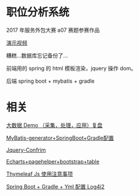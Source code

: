 # 职位分析系统

2017 年服务外包大赛 a07 赛题参赛作品

[演示视频](http://www.iqiyi.com/w_19ryasulmt.html)

糟糕...数据库忘记备份了...

前端用的 spring 的 html 模板渲染，jquery 操作 dom。

后端 spring boot + mybatis + gradle

# 相关

[大数据 Demo （采集，处理，应用）复盘](https://hqweay.cn/2018/05/07/big-data/)

[MyBatis-generator+SpringBoot+Gradle配置](https://hqweay.cn/2018/03/31/MyBatis-generator+SpringBoot+Gradle/)

[Jquery-Confrim](https://hqweay.cn/2018/04/06/jquery-confrim/)

[Echarts+pagehelper+bootstrap+table](https://hqweay.cn/2018/04/06/some-plugins/)

[Thymeleaf Js 使用注意事项](https://hqweay.cn/2018/04/09/js-thymeleaf/)

[Spring Boot + Gradle + Yml 配置 Log4j2](https://hqweay.cn/2018/04/09/spring-boot-+-gradle-+-yml-log4j2/)

